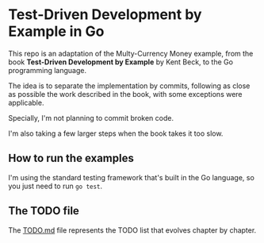 # Test-Driven Development by Example in Go

This repo is an adaptation of the Multy-Currency Money example, from the book **Test-Driven Development by Example** by Kent Beck, to the Go programming language.

The idea is to separate the implementation by commits, following as close as possible the work described in the book, with some exceptions were applicable. 

Specially, I'm not planning to commit broken code. 

I'm also taking a few larger steps when the book takes it too slow.

## How to run the examples

I'm using the standard testing framework that's built in the Go language, so you just need to run `go test`.

## The TODO file

The [TODO.md](TODO.md) file represents the TODO list that evolves chapter by chapter.